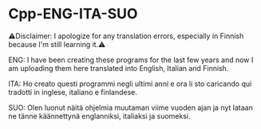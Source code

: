 # Cpp-ENG-ITA-SUO

⚠️Disclaimer: I apologize for any translation errors, especially in Finnish because I'm still learning it.⚠️

ENG: I have been creating these programs for the last few years and now I am uploading them here translated into English, Italian and Finnish.

ITA: Ho creato questi programmi negli ultimi anni e ora li sto caricando qui tradotti in inglese, italiano e finlandese.

SUO: Olen luonut näitä ohjelmia muutaman viime vuoden ajan ja nyt lataan ne tänne käännettynä englanniksi, italiaksi ja suomeksi.
